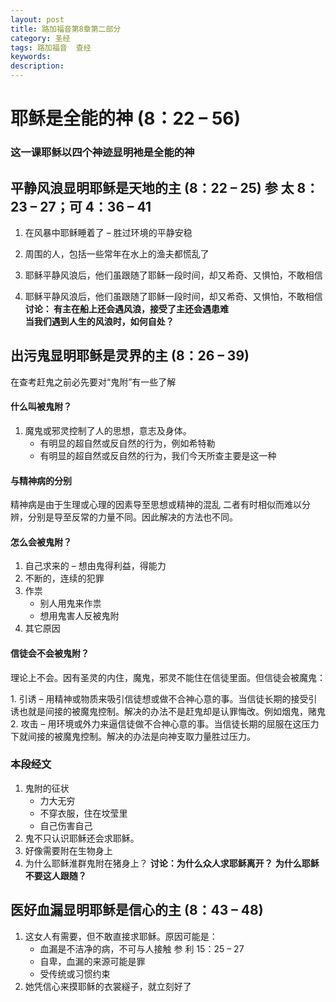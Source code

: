 ```yaml
---
layout: post
title: 路加福音第8章第二部分
category: 圣经
tags: 路加福音  查经
keywords: 
description: 
---
```

# 耶稣是全能的神 (8：22 – 56)      

###  这一课耶稣以四个神迹显明衪是全能的神     


## 平静风浪显明耶稣是天地的主 (8：22 – 25) 参 太 8：23 – 27；可 4：36 – 41
1. 在风暴中耶稣睡着了 – 胜过环境的平静安稳      

2. 周围的人，包括一些常年在水上的渔夫都慌乱了     
3. 耶稣平静风浪后，他们虽跟随了耶稣一段时间，却又希奇、又惧怕，不敢相信       
4. 耶稣平静风浪后，他们虽跟随了耶稣一段时间，却又希奇、又惧怕，不敢相信
**讨论：	有主在船上还会遇风浪，接受了主还会遇患难**      
   **当我们遇到人生的风浪时，如何自处？**


## 出污鬼显明耶稣是灵界的主 (8：26 – 39)     
在查考赶鬼之前必先要对“鬼附”有一些了解
#### 什么叫被鬼附？
1. 魔鬼或邪灵控制了人的思想，意志及身体。      
     - 有明显的超自然或反自然的行为，例如希特勒     
     - 有明显的超自然或反自然的行为，我们今天所查主要是这一种        

#### 与精神病的分别 
<p>精神病是由于生理或心理的因素导至思想或精神的混乱
二者有时相似而难以分辨，分别是导至反常的力量不同。因此解决的方法也不同。
</p>   


#### 怎么会被鬼附？
1. 自己求来的 – 想由鬼得利益，得能力
2. 不断的，连续的犯罪
3. 作祟      
    - 别人用鬼来作祟
    - 想用鬼害人反被鬼附
4. 其它原因   

#### 信徒会不会被鬼附？ 
<p>理论上不会。因有圣灵的内住，魔鬼，邪灵不能住在信徒里面。但信徒会被魔鬼：</p>     
1. 引诱 – 用精神或物质来吸引信徒想或做不合神心意的事。当信徒长期的接受引诱也就是间接的被魔鬼控制。解决的办法不是赶鬼却是认罪悔改。例如烟鬼，赌鬼     
2. 攻击 – 用环境或外力来逼信徒做不合神心意的事。当信徒长期的屈服在这压力下就间接的被魔鬼控制。解决的办法是向神支取力量胜过压力。


### 本段经文
1. 鬼附的征状     
    - 力大无穷
    - 不穿衣服，住在坟莹里
    - 自己伤害自己
2. 鬼不只认识耶稣还会求耶稣。
3. 好像需要附在生物身上
4. 为什么耶稣淮群鬼附在猪身上？
**讨论：为什么众人求耶稣离开？**
	      **为什么耶稣不要这人跟随？**     

## 医好血漏显明耶稣是信心的主 (8：43 – 48)
1. 这女人有需要，但不敢直接求耶稣。原因可能是：     
    - 血漏是不洁净的病，不可与人接触 参 利 15：25 – 27
    - 自卑，血漏的来源可能是罪  
    - 受传统或习惯约束
2. 她凭信心来摸耶稣的衣裳繸子，就立刻好了


